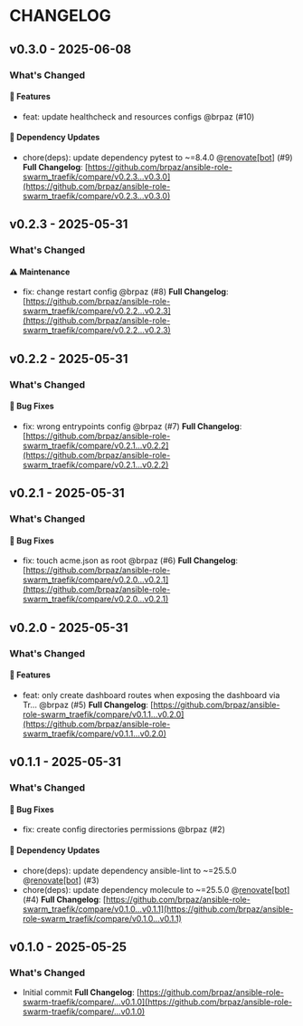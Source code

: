 # CHANGELOG

## v0.3.0 - 2025-06-08

### What's Changed

#### 🚀 Features

- feat: update healthcheck and resources configs @brpaz (#10)

#### 🧩 Dependency Updates

- chore(deps): update dependency pytest to ~=8.4.0 @[renovate[bot]](https://github.com/apps/renovate) (#9)
  **Full Changelog**: [https://github.com/brpaz/ansible-role-swarm_traefik/compare/v0.2.3...v0.3.0](https://github.com/brpaz/ansible-role-swarm_traefik/compare/v0.2.3...v0.3.0)

## v0.2.3 - 2025-05-31

### What's Changed

#### ⚠️ Maintenance

- fix: change restart config @brpaz (#8)
  **Full Changelog**: [https://github.com/brpaz/ansible-role-swarm_traefik/compare/v0.2.2...v0.2.3](https://github.com/brpaz/ansible-role-swarm_traefik/compare/v0.2.2...v0.2.3)

## v0.2.2 - 2025-05-31

### What's Changed

#### 🐛 Bug Fixes

- fix: wrong entrypoints config @brpaz (#7)
  **Full Changelog**: [https://github.com/brpaz/ansible-role-swarm_traefik/compare/v0.2.1...v0.2.2](https://github.com/brpaz/ansible-role-swarm_traefik/compare/v0.2.1...v0.2.2)

## v0.2.1 - 2025-05-31

### What's Changed

#### 🐛 Bug Fixes

- fix: touch acme.json as root @brpaz (#6)
  **Full Changelog**: [https://github.com/brpaz/ansible-role-swarm_traefik/compare/v0.2.0...v0.2.1](https://github.com/brpaz/ansible-role-swarm_traefik/compare/v0.2.0...v0.2.1)

## v0.2.0 - 2025-05-31

### What's Changed

#### 🚀 Features

- feat: only create dashboard routes when exposing the dashboard via Tr… @brpaz (#5)
  **Full Changelog**: [https://github.com/brpaz/ansible-role-swarm_traefik/compare/v0.1.1...v0.2.0](https://github.com/brpaz/ansible-role-swarm_traefik/compare/v0.1.1...v0.2.0)

## v0.1.1 - 2025-05-31

### What's Changed

#### 🐛 Bug Fixes

- fix: create config directories permissions @brpaz (#2)

#### 🧩 Dependency Updates

- chore(deps): update dependency ansible-lint to ~=25.5.0 @[renovate[bot]](https://github.com/apps/renovate) (#3)
- chore(deps): update dependency molecule to ~=25.5.0 @[renovate[bot]](https://github.com/apps/renovate) (#4)
  **Full Changelog**: [https://github.com/brpaz/ansible-role-swarm_traefik/compare/v0.1.0...v0.1.1](https://github.com/brpaz/ansible-role-swarm_traefik/compare/v0.1.0...v0.1.1)

## v0.1.0 - 2025-05-25

### What's Changed

* Initial commit
  **Full Changelog**: [https://github.com/brpaz/ansible-role-swarm-traefik/compare/...v0.1.0](https://github.com/brpaz/ansible-role-swarm-traefik/compare/...v0.1.0)
